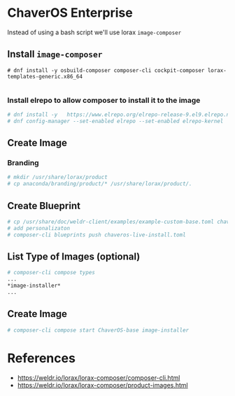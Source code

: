 # ChaverOS Enterprise

Instead of using a bash script we'll use lorax `image-composer`

## Install `image-composer`
```
# dnf install -y osbuild-composer composer-cli cockpit-composer lorax-templates-generic.x86_64


```
### Install elrepo to allow composer to install it to the image
```bash
# dnf install -y   https://www.elrepo.org/elrepo-release-9.el9.elrepo.noarch.rpm
# dnf config-manager --set-enabled elrepo --set-enabled elrepo-kernel
```

## Create Image

### Branding

```bash
# mkdir /usr/share/lorax/product
# cp anaconda/branding/product/* /usr/share/lorax/product/.
```

## Create Blueprint

```bash
# cp /usr/share/doc/weldr-client/examples/example-custom-base.toml chaveros-live-install.toml
# add personalizaton
# composer-cli blueprints push chaveros-live-install.toml
```

## List Type of Images (optional)

```bash
# composer-cli compose types
...
*image-installer*
...
```

## Create Image

```bash
# composer-cli compose start ChaverOS-base image-installer
```

# References
* https://weldr.io/lorax/lorax-composer/composer-cli.html
* https://weldr.io/lorax/lorax-composer/product-images.html
